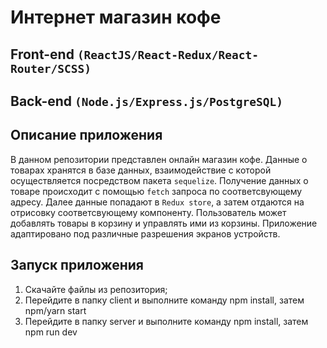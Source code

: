 # Интернет магазин кофе

## Front-end `(ReactJS/React-Redux/React-Router/SCSS)`
## Back-end `(Node.js/Express.js/PostgreSQL)`

## Описание приложения
В данном репозитории представлен онлайн магазин кофе. Данные о товарах хранятся в базе данных, взаимодействие с которой осуществляется посредством пакета `sequelize`.
Получение данных о товаре происходит с помощью `fetch` запроса по соответсвующему адресу. Далее данные попадают в `Redux store`, а затем отдаются на отрисовку соответсвующему компоненту.
Пользователь может добавлять товары в корзину и управлять ими из корзины. 
Приложение адаптировано под различные разрешения экранов устройств.
## Запуск приложения
1. Скачайте файлы из репозитория;
2. Перейдите в папку client и выполните команду npm install, затем npm/yarn start
3. Перейдите в папку server и выполните команду npm install, затем npm run dev